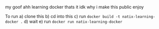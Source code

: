 my goof ahh learning docker thats it
idk why i make this public
enjoy


To run a) clone this
b) cd into this
c) run `docker build -t natix-learning-docker .`
d) wait
e) run `docker run natix-learning-docker`
